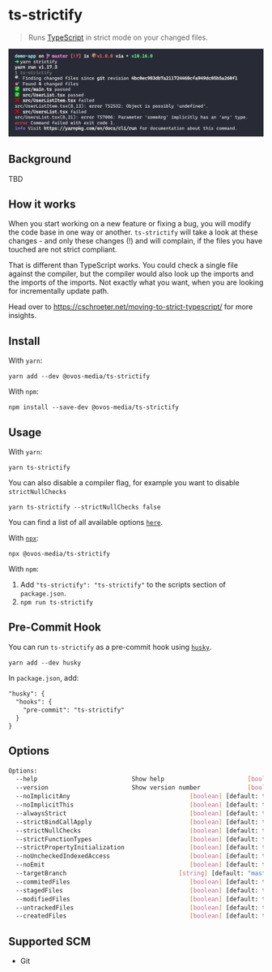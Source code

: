 # ts-strictify

> Runs [TypeScript](hhttp://www.typescriptlang.org/) in strict mode on your changed files.

![Demo](./docs/assets/preview.png)

## Background

TBD

## How it works

When you start working on a new feature or fixing a bug, you will modify the code base in one way or another. `ts-strictify` will take a look at these changes - and only these changes (!) and will complain, if the files you have touched are not strict compliant.

That is different than TypeScript works. You could check a single file against the compiler, but the compiler would also look up the imports and the imports of the imports. Not exactly what you want, when you are looking for incrementally update path.

Head over to https://cschroeter.net/moving-to-strict-typescript/ for more insights.

## Install

With `yarn`:

```shellsession
yarn add --dev @ovos-media/ts-strictify
```

With `npm`:

```shellsession
npm install --save-dev @ovos-media/ts-strictify
```

## Usage

With `yarn`:

```shellsession
yarn ts-strictify
```

You can also disable a compiler flag, for example you want to disable `strictNullChecks`

```shellsession
yarn ts-strictify --strictNullChecks false
```

You can find a list of all available options [`here`](#options).

With [`npx`](https://npm.im/npx):

```shellsession
npx @ovos-media/ts-strictify
```

With `npm`:

1. Add `"ts-strictify": "ts-strictify"` to the scripts section of `package.json`.
2. `npm run ts-strictify`

## Pre-Commit Hook

You can run `ts-strictify` as a pre-commit hook using [`husky`](https://github.com/typicode/husky).

```shellstream
yarn add --dev husky
```

In `package.json`, add:

```
"husky": {
  "hooks": {
    "pre-commit": "ts-strictify"
  }
}
```

## Options

```bash
Options:
  --help                          Show help                       [boolean]
  --version                       Show version number             [boolean]
  --noImplicitAny                                 [boolean] [default: true]
  --noImplicitThis                                [boolean] [default: true]
  --alwaysStrict                                  [boolean] [default: true]
  --strictBindCallApply                           [boolean] [default: true]
  --strictNullChecks                              [boolean] [default: true]
  --strictFunctionTypes                           [boolean] [default: true]
  --strictPropertyInitialization                  [boolean] [default: true]
  --noUncheckedIndexedAccess                      [boolean] [default: true]
  --noEmit                                        [boolean] [default: true]
  --targetBranch                               [string] [default: "master"]
  --commitedFiles                                 [boolean] [default: true]
  --stagedFiles                                   [boolean] [default: true]
  --modifiedFiles                                 [boolean] [default: true]
  --untrackedFiles                                [boolean] [default: true]
  --createdFiles                                  [boolean] [default: true]
```

## Supported SCM

- Git

